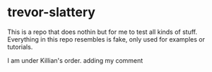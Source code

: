 # trevor-slattery

This is a repo that does nothin but for me to test all kinds of stuff.
Everything in this repo resembles is fake, only used for examples or tutorials.

I am under Killian's order. adding my comment
